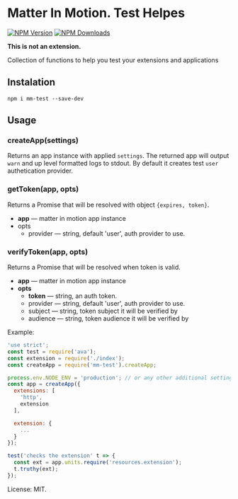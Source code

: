 # Matter In Motion. Test Helpes

[![NPM Version](https://img.shields.io/npm/v/mm-test.svg?style=flat-square)](https://www.npmjs.com/package/mm-test)
[![NPM Downloads](https://img.shields.io/npm/dt/mm-test.svg?style=flat-square)](https://www.npmjs.com/package/mm-test)

**This is not an extension.**

Collection of functions to help you test your extensions and applications

## Instalation

`npm i mm-test --save-dev`

## Usage

### createApp(settings)

Returns an app instance with applied `settings`. The returned app will output `warn` and up level formatted logs to stdout. By default it creates test `user` authetication provider.

### getToken(app, opts)

Returns a Promise that will be resolved with object `{expires, token}`.

* **app** — matter in motion app instance
* opts
  + provider — string, default 'user', auth provider to use.

### verifyToken(app, opts)

Returns a Promise that will be resolved when token is valid.

* **app** — matter in motion app instance
* **opts**
  + **token** — string, an auth token.
  + provider — string, default 'user', auth provider to use.
  + subject — string, token subject it will be verified by
  + audience — string, token audience it will be verified by


Example:

```js
'use strict';
const test = require('ava');
const extension = require('./index');
const createApp = require('mm-test').createApp;

process.env.NODE_ENV = 'production'; // or any other additional settings environment you want to load
const app = createApp({
  extensions: [
    'http',
    extension
  ],

  extension: {
    ...
  }
});

test('checks the extension' t => {
  const ext = app.units.require('resources.extension');
  t.truthy(ext);
});
```

License: MIT.
